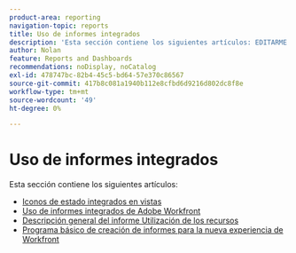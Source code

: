 ```yaml
---
product-area: reporting
navigation-topic: reports
title: Uso de informes integrados
description: 'Esta sección contiene los siguientes artículos: EDITARME.'
author: Nolan
feature: Reports and Dashboards
recommendations: noDisplay, noCatalog
exl-id: 478747bc-82b4-45c5-bd64-57e370c86567
source-git-commit: 417b8c081a1940b112e8cfbd6d9216d802dc8f8e
workflow-type: tm+mt
source-wordcount: '49'
ht-degree: 0%

---
```


# Uso de informes integrados

Esta sección contiene los siguientes artículos:

* [Iconos de estado integrados en vistas](../../../reports-and-dashboards/reports/using-built-in-reports/built-in-status-icons-views.md)
* [Uso de informes integrados de Adobe Workfront](../../../reports-and-dashboards/reports/using-built-in-reports/use-workfront-built-in-reports.md)
* [Descripción general del informe Utilización de los recursos](../../../reports-and-dashboards/reports/using-built-in-reports/resource-utilization-report.md)
* [Programa básico de creación de informes para la nueva experiencia de Workfront](https://one.workfront.com/s/basic-report-creation-program)
